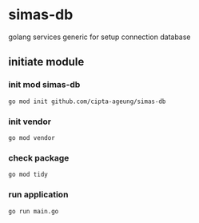 # simas-db
golang services generic for setup connection database

## initiate module
### init mod simas-db
`go mod init github.com/cipta-ageung/simas-db`

### init vendor
`go mod vendor`

### check package
`go mod tidy`

### run application
`go run main.go`
